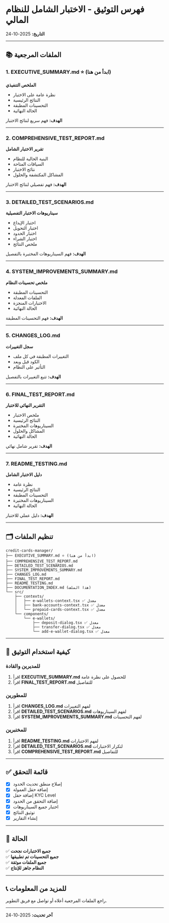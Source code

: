 # فهرس التوثيق - الاختبار الشامل للنظام المالي
**التاريخ:** 2025-10-24

---

## 📚 الملفات المرجعية

### 1. EXECUTIVE_SUMMARY.md ⭐ (ابدأ من هنا)
**الملخص التنفيذي**
- نظرة عامة على الاختبار
- النتائج الرئيسية
- التحسينات المطبقة
- الحالة النهائية

**الهدف:** فهم سريع لنتائج الاختبار

---

### 2. COMPREHENSIVE_TEST_REPORT.md
**تقرير الاختبار الشامل**
- البنية الحالية للنظام
- السياقات المتاحة
- نتائج الاختبار
- المشاكل المكتشفة والحلول

**الهدف:** فهم تفصيلي لنتائج الاختبار

---

### 3. DETAILED_TEST_SCENARIOS.md
**سيناريوهات الاختبار التفصيلية**
- اختبار الإيداع
- اختبار التحويل
- اختبار الحدود
- اختبار الشراء
- ملخص النتائج

**الهدف:** فهم السيناريوهات المختبرة بالتفصيل

---

### 4. SYSTEM_IMPROVEMENTS_SUMMARY.md
**ملخص تحسينات النظام**
- التحسينات المطبقة
- الملفات المعدلة
- الاختبارات المنجزة
- الحالة النهائية

**الهدف:** فهم التحسينات المطبقة

---

### 5. CHANGES_LOG.md
**سجل التغييرات**
- التغييرات المطبقة في كل ملف
- الكود قبل وبعد
- التأثير على النظام

**الهدف:** تتبع التغييرات بالتفصيل

---

### 6. FINAL_TEST_REPORT.md
**التقرير النهائي للاختبار**
- ملخص الاختبار
- النتائج الرئيسية
- السيناريوهات المختبرة
- المشاكل والحلول
- الحالة النهائية

**الهدف:** تقرير شامل نهائي

---

### 7. README_TESTING.md
**دليل الاختبار الشامل**
- نظرة عامة
- النتائج الرئيسية
- التحسينات المطبقة
- السيناريوهات المختبرة
- الحالة النهائية

**الهدف:** دليل عملي للاختبار

---

## 🗂️ تنظيم الملفات

```
credit-cards-manager/
├── EXECUTIVE_SUMMARY.md ⭐ (ابدأ من هنا)
├── COMPREHENSIVE_TEST_REPORT.md
├── DETAILED_TEST_SCENARIOS.md
├── SYSTEM_IMPROVEMENTS_SUMMARY.md
├── CHANGES_LOG.md
├── FINAL_TEST_REPORT.md
├── README_TESTING.md
├── DOCUMENTATION_INDEX.md (هذا الملف)
└── src/
    ├── contexts/
    │   ├── e-wallets-context.tsx ✅ معدل
    │   ├── bank-accounts-context.tsx ✅ معدل
    │   └── prepaid-cards-context.tsx ✅ معدل
    └── components/
        └── e-wallets/
            ├── deposit-dialog.tsx ✅ معدل
            ├── transfer-dialog.tsx ✅ معدل
            └── add-e-wallet-dialog.tsx ✅ معدل
```

---

## 📖 كيفية استخدام التوثيق

### للمديرين والقادة
1. اقرأ **EXECUTIVE_SUMMARY.md** للحصول على نظرة عامة
2. اقرأ **FINAL_TEST_REPORT.md** للتفاصيل

### للمطورين
1. اقرأ **CHANGES_LOG.md** لفهم التغييرات
2. اقرأ **DETAILED_TEST_SCENARIOS.md** لفهم السيناريوهات
3. اقرأ **SYSTEM_IMPROVEMENTS_SUMMARY.md** لفهم التحسينات

### للمختبرين
1. اقرأ **README_TESTING.md** لفهم الاختبارات
2. اقرأ **DETAILED_TEST_SCENARIOS.md** لتكرار الاختبارات
3. اقرأ **COMPREHENSIVE_TEST_REPORT.md** للتفاصيل

---

## ✅ قائمة التحقق

- [x] إصلاح منطق تحديث الحدود
- [x] إضافة حقل العمولة
- [x] إضافة حقل KYC Level
- [x] إضافة التحقق من الحدود
- [x] اختبار جميع السيناريوهات
- [x] توثيق النتائج
- [x] إنشاء التقارير

---

## 🎯 الحالة

✅ **جميع الاختبارات نجحت**  
✅ **جميع التحسينات تم تطبيقها**  
✅ **جميع الملفات موثقة**  
✅ **النظام جاهز للإنتاج**

---

## 📞 للمزيد من المعلومات

راجع الملفات المرجعية أعلاه أو تواصل مع فريق التطوير.

---

**آخر تحديث:** 2025-10-24

